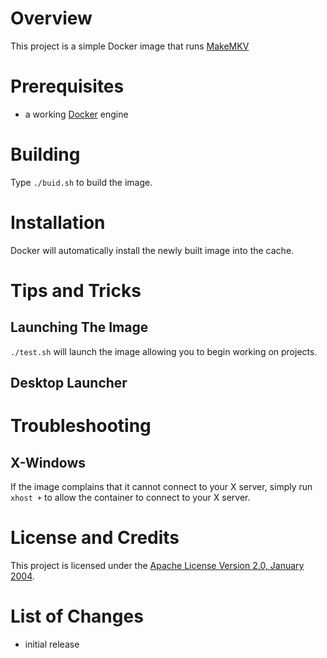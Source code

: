 # Overview
This project is a simple Docker image that runs [MakeMKV](http://www.makemkv.com/)

# Prerequisites
* a working [Docker](http://docker.io) engine

# Building
Type `./buid.sh` to build the image.

# Installation
Docker will automatically install the newly built image into the cache.

# Tips and Tricks

## Launching The Image
`./test.sh` will launch the image allowing you to begin working on projects.  

## Desktop Launcher

# Troubleshooting

## X-Windows
If the image complains that it cannot connect to your X server, simply run `xhost +` to allow the container to connect
to your X server.

# License and Credits
This project is licensed under the [Apache License Version 2.0, January 2004](http://www.apache.org/licenses/).

# List of Changes
* initial release

